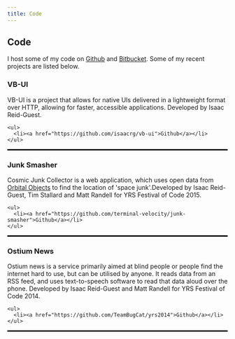 ```yaml
---
title: Code
---
```

<style>
.project{
  width: 100%;
  border-bottom: black solid;
}
.project > p{
  clear: both;
}
</style>
<h2>Code</h2>

I host some of my code on <a href="https://github.com/isaacrg">Github</a> and <a href="https://bitbucket.org/isaacrg">Bitbucket</a>. Some of my recent projects are listed below.

<div class="project">
  <h3>VB-UI</h3>
  <p>
    VB-UI is a project that allows for native UIs delivered in a lightweight format over HTTP, allowing for faster, accessible applications. Developed by Isaac Reid-Guest.
    
    <ul>
      <li><a href="https://github.com/isaacrg/vb-ui">Github</a></li>
    </ul>
  </p>
</div>

<div class="project">
  <h3>Junk Smasher</h3>
  <p>
    Cosmic Junk Collector is a web application, which uses open data from <a href="https://github.com/alexras/orbital_objects">Orbital Objects</a> to find the location of 'space junk'.Developed by Isaac Reid-Guest, Tim Stallard and Matt Randell for YRS Festival of Code 2015.
    
    <ul>
      <li><a href="https://github.com/terminal-velocity/junk-smasher">Github</a></li>
    </ul>
  </p>
</div>

<div class="project">
  <h3>Ostium News</h3>
  <p>
    Ostium news is a service primarily aimed at blind people or people find the internet hard to use, but can be utilised by anyone. It reads data from an RSS feed, and uses text-to-speech software to read that data aloud over the phone. Developed by Isaac Reid-Guest and Matt Randell for YRS Festival of Code 2014.
    
    <ul>
      <li><a href="https://github.com/TeamBugCat/yrs2014">Github</a></li>
    </ul>
  </p>
</div>

<!--
<div class="project">
  <h3>Project Name</h3>
  <p>
    This is a description
    
    <ul>
      <li><a href="#">Link here</a></li>
    </ul>
  </p>
</div>-->

<!--
<div id="list"><i>Loading</i></div>
<script src="/libs/jx.min.js"></script>
<script>
  jx.load('https://api.github.com/users/isaacrg/repos',function(data){
    for(i in data){
    	console.log(data[i]);
    	if(i==0){
    	  document.getElementById("list").innerHTML="";
    	}
      document.getElementById("list").innerHTML = document.getElementById("list").innerHTML + '<li><a href="'+data[i].html_url+'?via=ir-g.uk">'+data[i].name+'</a> - '+data[i].description+'';
    }
  },'json');
</script>-->
